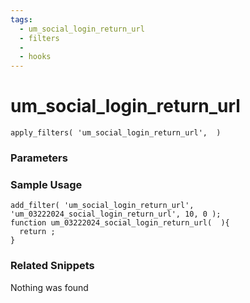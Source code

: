 ```yaml
---
tags: 
  - um_social_login_return_url
  - filters
  - 
  - hooks
---
```

# um\_social\_login\_return\_url

``` php:no-line-numbers
apply_filters( 'um_social_login_return_url',  )
```
<div class='hook-sep'></div>

### Parameters

<div class='hook-sep'></div>



### Sample Usage

``` php:no-line-numbers
add_filter( 'um_social_login_return_url', 'um_03222024_social_login_return_url', 10, 0 );
function um_03222024_social_login_return_url(  ){
  return ;
}
```
<div class='hook-sep'></div>



### Related Snippets

Nothing was found

